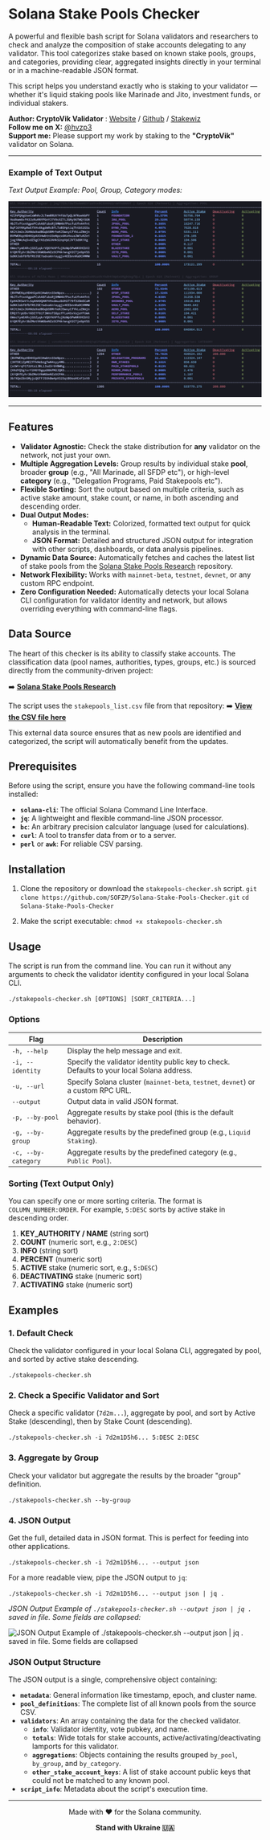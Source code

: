 # Solana Stake Pools Checker

A powerful and flexible bash script for Solana validators and researchers to check and analyze the composition of stake accounts delegating to any validator. This tool categorizes stake based on known stake pools, groups, and categories, providing clear, aggregated insights directly in your terminal or in a machine-readable JSON format.

This script helps you understand exactly who is staking to your validator — whether it's liquid staking pools like Marinade and Jito, investment funds, or individual stakers.

**Author: CryptoVik Validator** : [Website](https://cryptovik.info) / [Github](https://github.com/SOFZP) / [Stakewiz](https://stakewiz.com/validator/Fhks5gukimP6vxKYbRY4V1aw888EgHhpdDSscD9V6bub)
<br>
**Follow me on X:** [@hvzp3](https://x.com/hvzp3)
<br>
**Support me:** Please support my work by staking to the **"CryptoVik"** validator on Solana.

---

### **Example of Text Output**


*Text Output Example: Pool, Group, Category modes:*

![Text Output Example: Pool, Group, Category modes](https://raw.githubusercontent.com/SOFZP/Solana-Stake-Pools-Checker/refs/heads/main/stakepools-checker-demo1.png)

---

## Features

* **Validator Agnostic:** Check the stake distribution for **any** validator on the network, not just your own.
* **Multiple Aggregation Levels:** Group results by individual stake **pool**, broader **group** (e.g., "All Marinade, all SFDP etc"), or high-level **category** (e.g., "Delegation Programs, Paid Stakepools etc").
* **Flexible Sorting:** Sort the output based on multiple criteria, such as active stake amount, stake count, or name, in both ascending and descending order.
* **Dual Output Modes:**
    * **Human-Readable Text:** Colorized, formatted text output for quick analysis in the terminal.
    * **JSON Format:** Detailed and structured JSON output for integration with other scripts, dashboards, or data analysis pipelines.
* **Dynamic Data Source:** Automatically fetches and caches the latest list of stake pools from the [Solana Stake Pools Research](https://github.com/SOFZP/Solana-Stake-Pools-Research) repository.
* **Network Flexibility:** Works with `mainnet-beta`, `testnet`, `devnet`, or any custom RPC endpoint.
* **Zero Configuration Needed:** Automatically detects your local Solana CLI configuration for validator identity and network, but allows overriding everything with command-line flags.

## Data Source

The heart of this checker is its ability to classify stake accounts. The classification data (pool names, authorities, types, groups, etc.) is sourced directly from the community-driven project:

➡️ **[Solana Stake Pools Research](https://github.com/SOFZP/Solana-Stake-Pools-Research)**

The script uses the `stakepools_list.csv` file from that repository:
➡️ **[View the CSV file here](https://github.com/SOFZP/Solana-Stake-Pools-Research/blob/main/stakepools_list.csv)**

This external data source ensures that as new pools are identified and categorized, the script will automatically benefit from the updates.

## Prerequisites

Before using the script, ensure you have the following command-line tools installed:

* **`solana-cli`**: The official Solana Command Line Interface.
* **`jq`**: A lightweight and flexible command-line JSON processor.
* **`bc`**: An arbitrary precision calculator language (used for calculations).
* **`curl`**: A tool to transfer data from or to a server.
* **`perl`** or **`awk`**: For reliable CSV parsing.

## Installation

1.  Clone the repository or download the `stakepools-checker.sh` script.
    ```git clone https://github.com/SOFZP/Solana-Stake-Pools-Checker.git```
    ```cd Solana-Stake-Pools-Checker```

2.  Make the script executable:
    ```chmod +x stakepools-checker.sh```

## Usage

The script is run from the command line. You can run it without any arguments to check the validator identity configured in your local Solana CLI.

```./stakepools-checker.sh [OPTIONS] [SORT_CRITERIA...]```

### Options

| Flag                        | Description                                                                                              |
| --------------------------- | -------------------------------------------------------------------------------------------------------- |
| <code>-h, --help</code>     | Display the help message and exit.                                                                       |
| <code>-i, --identity <PUBKEY></code> | Specify the validator identity public key to check. Defaults to your local Solana address.               |
| <code>-u, --url <CLUSTER></code> | Specify Solana cluster (`mainnet-beta`, `testnet`, `devnet`) or a custom RPC URL.                        |
| <code>--output <json></code>  | Output data in valid JSON format.                                                                        |
| <code>-p, --by-pool</code>    | Aggregate results by stake pool (this is the default behavior).                                          |
| <code>-g, --by-group</code>   | Aggregate results by the predefined group (e.g., `Liquid Staking`).                                      |
| <code>-c, --by-category</code>| Aggregate results by the predefined category (e.g., `Public Pool`).                                      |

### Sorting (Text Output Only)

You can specify one or more sorting criteria. The format is `COLUMN_NUMBER:ORDER`. For example, `5:DESC` sorts by active stake in descending order.

1.  **KEY_AUTHORITY / NAME** (string sort)
2.  **COUNT** (numeric sort, e.g., `2:DESC`)
3.  **INFO** (string sort)
4.  **PERCENT** (numeric sort)
5.  **ACTIVE** stake (numeric sort, e.g., `5:DESC`)
6.  **DEACTIVATING** stake (numeric sort)
7.  **ACTIVATING** stake (numeric sort)

## Examples

### 1. Default Check

Check the validator configured in your local Solana CLI, aggregated by pool, and sorted by active stake descending.

```./stakepools-checker.sh```

### 2. Check a Specific Validator and Sort

Check a specific validator (`7d2m...`), aggregate by pool, and sort by Active Stake (descending), then by Stake Count (descending).

```./stakepools-checker.sh -i 7d2m1D5h6... 5:DESC 2:DESC```

### 3. Aggregate by Group

Check your validator but aggregate the results by the broader "group" definition.

```./stakepools-checker.sh --by-group```

### 4. JSON Output

Get the full, detailed data in JSON format. This is perfect for feeding into other applications.

```./stakepools-checker.sh -i 7d2m1D5h6... --output json```

For a more readable view, pipe the JSON output to `jq`:

```./stakepools-checker.sh -i 7d2m1D5h6... --output json | jq .```


*JSON Output Example of `./stakepools-checker.sh --output json | jq .` saved in file. Some fields are collapsed:*

![JSON Output Example of ./stakepools-checker.sh --output json | jq . saved in file. Some fields are collapsed](https://github.com/SOFZP/Solana-Stake-Pools-Checker/blob/main/stakepools-checker-demo3.png?raw=true)

### JSON Output Structure

The JSON output is a single, comprehensive object containing:

* **`metadata`**: General information like timestamp, epoch, and cluster name.
* **`pool_definitions`**: The complete list of all known pools from the source CSV.
* **`validators`**: An array containing the data for the checked validator.
    * **`info`**: Validator identity, vote pubkey, and name.
    * **`totals`**: Wide totals for stake accounts, active/activating/deactivating lamports for this validator.
    * **`aggregations`**: Objects containing the results grouped `by_pool`, `by_group`, and `by_category`.
    * **`other_stake_account_keys`**: A list of stake account public keys that could not be matched to any known pool.
* **`script_info`**: Metadata about the script's execution time.

---

<div align="center">
  <p>Made with ❤️ for the Solana community.</p>
  <p><strong>Stand with Ukraine 🇺🇦</strong></p>
</div>
